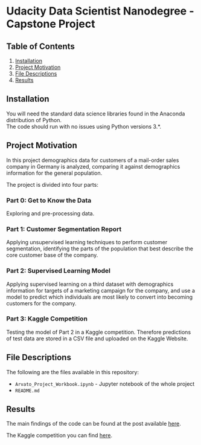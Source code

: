 # Udacity Data Scientist Nanodegree - Capstone Project

## Table of Contents

1. [Installation](#installation)
2. [Project Motivation](#motivation)
3. [File Descriptions](#files)
4. [Results](#results)

## Installation <a name="installation"></a>

You will need the standard data science libraries found in the Anaconda distribution of Python.<br>
The code should run with no issues using Python versions 3.*.<br>

## Project Motivation<a name="motivation"></a>

In this project demographics data for customers of a mail-order sales company in Germany is analyzed, comparing it against demographics information for the general population.

The project is divided into four parts:

### Part 0: Get to Know the Data
Exploring and pre-processing data.

### Part 1: Customer Segmentation Report
Applying unsupervised learning techniques to perform customer segmentation, identifying the parts of the population that best describe the core customer base of the company. 

### Part 2: Supervised Learning Model
Applying supervised learning on a third dataset with demographics information for targets of a marketing campaign for the company, and use a model to predict which individuals are most likely to convert into becoming customers for the company.

### Part 3: Kaggle Competition
Testing the model of Part 2 in a Kaggle competition. Therefore predictions of test data are stored in a CSV file and uploaded on the Kaggle Website.

## File Descriptions <a name="files"></a>

The following are the files available in this repository:

* `Arvato_Project_Workbook.ipynb` - Jupyter notebook of the whole project
* `README.md`

## Results<a name="results"></a>

The main findings of the code can be found at the post available 
[here](https://medium.com/@matleib/draft-udacity-data-science-capstone-project-5892371584a3).

The Kaggle competition you can find [here](https://www.kaggle.com/c/udacity-arvato-identify-customers/leaderboard).